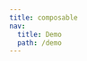```yaml
---
title: composable
nav:
  title: Demo
  path: /demo
---
```


<code src="../examples/composable.jsx"></code>
